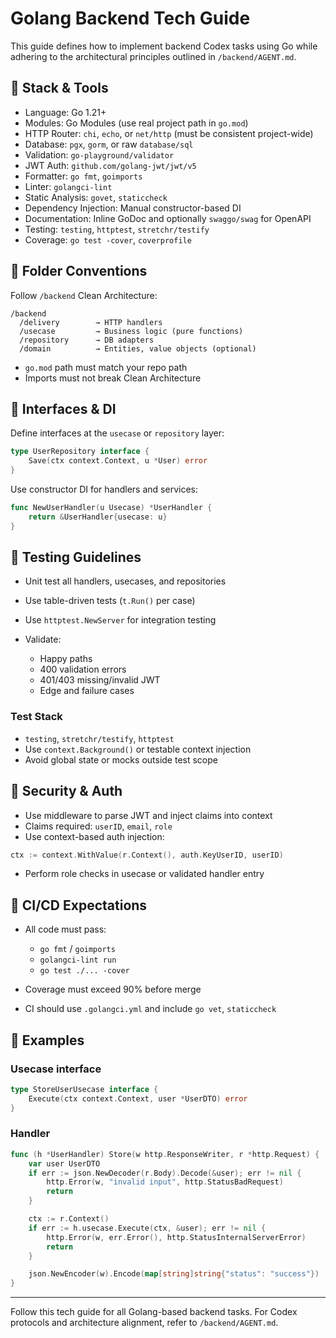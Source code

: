 # Golang Backend Tech Guide

This guide defines how to implement backend Codex tasks using Go while adhering to the architectural principles outlined in `/backend/AGENT.md`.

## 🔧 Stack & Tools

* Language: Go 1.21+
* Modules: Go Modules (use real project path in `go.mod`)
* HTTP Router: `chi`, `echo`, or `net/http` (must be consistent project-wide)
* Database: `pgx`, `gorm`, or raw `database/sql`
* Validation: `go-playground/validator`
* JWT Auth: `github.com/golang-jwt/jwt/v5`
* Formatter: `go fmt`, `goimports`
* Linter: `golangci-lint`
* Static Analysis: `govet`, `staticcheck`
* Dependency Injection: Manual constructor-based DI
* Documentation: Inline GoDoc and optionally `swaggo/swag` for OpenAPI
* Testing: `testing`, `httptest`, `stretchr/testify`
* Coverage: `go test -cover`, `coverprofile`

## 📁 Folder Conventions

Follow `/backend` Clean Architecture:

```
/backend
  /delivery        → HTTP handlers
  /usecase         → Business logic (pure functions)
  /repository      → DB adapters
  /domain          → Entities, value objects (optional)
```

* `go.mod` path must match your repo path
* Imports must not break Clean Architecture

## 🔗 Interfaces & DI

Define interfaces at the `usecase` or `repository` layer:

```go
type UserRepository interface {
    Save(ctx context.Context, u *User) error
}
```

Use constructor DI for handlers and services:

```go
func NewUserHandler(u Usecase) *UserHandler {
    return &UserHandler{usecase: u}
}
```

## 🧪 Testing Guidelines

* Unit test all handlers, usecases, and repositories
* Use table-driven tests (`t.Run()` per case)
* Use `httptest.NewServer` for integration testing
* Validate:

  * Happy paths
  * 400 validation errors
  * 401/403 missing/invalid JWT
  * Edge and failure cases

### Test Stack

* `testing`, `stretchr/testify`, `httptest`
* Use `context.Background()` or testable context injection
* Avoid global state or mocks outside test scope

## 🔐 Security & Auth

* Use middleware to parse JWT and inject claims into context
* Claims required: `userID`, `email`, `role`
* Use context-based auth injection:

```go
ctx := context.WithValue(r.Context(), auth.KeyUserID, userID)
```

* Perform role checks in usecase or validated handler entry

## 🚦 CI/CD Expectations

* All code must pass:

  * `go fmt` / `goimports`
  * `golangci-lint run`
  * `go test ./... -cover`
* Coverage must exceed 90% before merge
* CI should use `.golangci.yml` and include `go vet`, `staticcheck`

## 📌 Examples

### Usecase interface

```go
type StoreUserUsecase interface {
    Execute(ctx context.Context, user *UserDTO) error
}
```

### Handler

```go
func (h *UserHandler) Store(w http.ResponseWriter, r *http.Request) {
    var user UserDTO
    if err := json.NewDecoder(r.Body).Decode(&user); err != nil {
        http.Error(w, "invalid input", http.StatusBadRequest)
        return
    }

    ctx := r.Context()
    if err := h.usecase.Execute(ctx, &user); err != nil {
        http.Error(w, err.Error(), http.StatusInternalServerError)
        return
    }

    json.NewEncoder(w).Encode(map[string]string{"status": "success"})
}
```

---

Follow this tech guide for all Golang-based backend tasks. For Codex protocols and architecture alignment, refer to `/backend/AGENT.md`.

